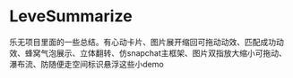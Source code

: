 # LeveSummarize
乐无项目里面的一些总结。有心动卡片、图片展开缩回可拖动动效、匹配成功动效、蜂窝气泡展示、立体翻转、仿snapchat主框架、图片双指放大缩小可拖动、瀑布流、防随便走空间标识悬浮这些小demo
